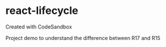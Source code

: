 # react-lifecycle
Created with CodeSandbox

Project demo to understand the difference between R17 and R15

